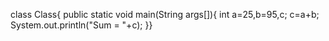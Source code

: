 class Class{
public static void main(String args[]){
int a=25,b=95,c;
c=a+b;
System.out.println("Sum = "+c);
}}

